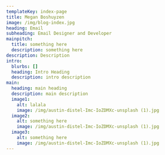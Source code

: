 ```yaml
---
templateKey: index-page
title: Megan Boshuyzen
image: /img/blog-index.jpg
heading: Email
subheading: Email Designer and Developer
mainpitch:
  title: something here
  description: something here
description: Description
intro:
  blurbs: []
  heading: Intro Heading
  description: intro description
main:
  heading: main heading
  description: main description
  image1:
    alt: lalala
    image: /img/austin-distel-Imc-IoZDMXc-unsplash (1).jpg
  image2:
    alt: something here
    image: /img/austin-distel-Imc-IoZDMXc-unsplash (1).jpg
  image3:
    alt: something here
    image: /img/austin-distel-Imc-IoZDMXc-unsplash (1).jpg
---
```


